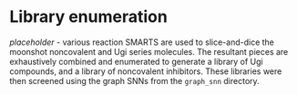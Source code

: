 # Library enumeration
*placeholder* - various reaction SMARTS are used to slice-and-dice the moonshot noncovalent and Ugi series molecules. The resultant pieces are exhaustively combined and enumerated to generate a library of Ugi compounds, and a library of noncovalent inhibitors. These libraries were then screened using the graph SNNs from the `graph_snn` directory.
